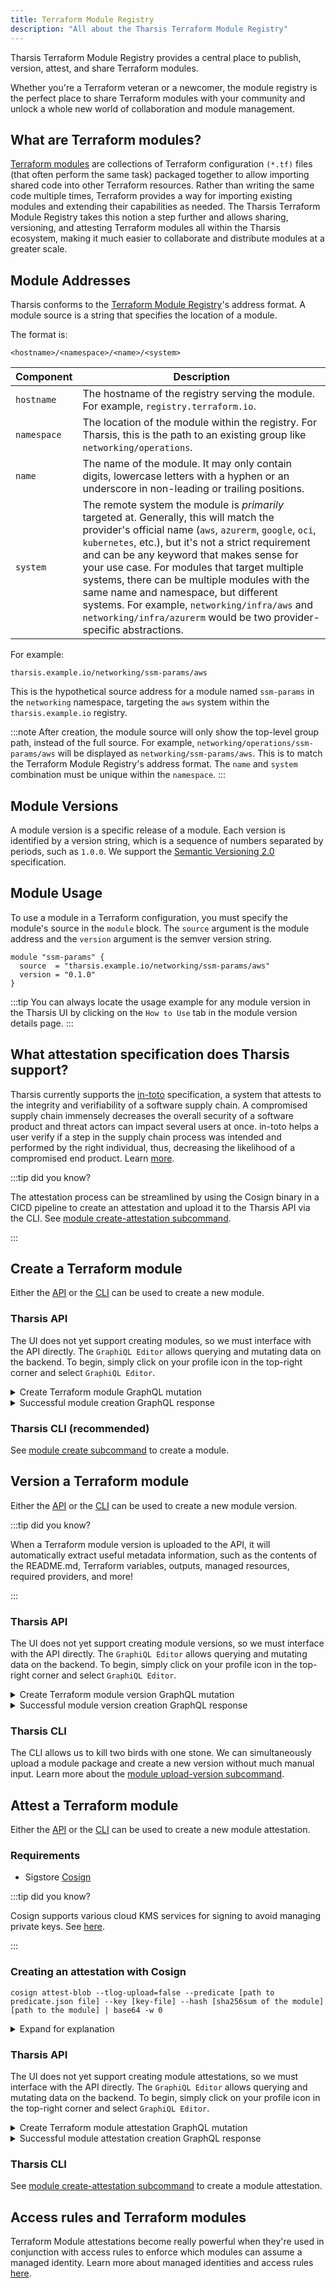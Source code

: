 ```yaml
---
title: Terraform Module Registry
description: "All about the Tharsis Terraform Module Registry"
---
```


Tharsis Terraform Module Registry provides a central place to publish, version, attest, and share Terraform modules.

Whether you're a Terraform veteran or a newcomer, the module registry is the perfect place to share Terraform modules with your community and unlock a whole new world of collaboration and module management.

## What are Terraform modules?

[Terraform modules](https://developer.hashicorp.com/terraform/language/modules) are collections of Terraform configuration `(*.tf)` files (that often perform the same task) packaged together to allow importing shared code into other Terraform resources. Rather than writing the same code multiple times, Terraform provides a way for importing existing modules and extending their capabilities as needed. The Tharsis Terraform Module Registry takes this notion a step further and allows sharing, versioning, and attesting Terraform modules all within the Tharsis ecosystem, making it much easier to collaborate and distribute modules at a greater scale.

## Module Addresses

Tharsis conforms to the [Terraform Module Registry](https://developer.hashicorp.com/terraform/internals/module-registry-protocol)'s address format. A module source is a string that specifies the location of a module.

The format is:

```
<hostname>/<namespace>/<name>/<system>
```

| Component   | Description                                                                                                                                                                                                                                                                                                                                                                                                                                                                                                             |
| ----------- | ----------------------------------------------------------------------------------------------------------------------------------------------------------------------------------------------------------------------------------------------------------------------------------------------------------------------------------------------------------------------------------------------------------------------------------------------------------------------------------------------------------------------- |
| `hostname`  | The hostname of the registry serving the module. For example, `registry.terraform.io`.                                                                                                                                                                                                                                                                                                                                                                                                                                  |
| `namespace` | The location of the module within the registry. For Tharsis, this is the path to an existing group like `networking/operations`.                                                                                                                                                                                                                                                                                                                                                                                        |
| `name`      | The name of the module. It may only contain digits, lowercase letters with a hyphen or an underscore in non-leading or trailing positions.                                                                                                                                                                                                                                                                                                                                                                              |
| `system`    | The remote system the module is _primarily_ targeted at. Generally, this will match the provider's official name (`aws`, `azurerm`, `google`, `oci`, `kubernetes`, etc.), but it's not a strict requirement and can be any keyword that makes sense for your use case. For modules that target multiple systems, there can be multiple modules with the same name and namespace, but different systems. For example, `networking/infra/aws` and `networking/infra/azurerm` would be two provider-specific abstractions. |

For example:

```
tharsis.example.io/networking/ssm-params/aws
```

This is the hypothetical source address for a module named `ssm-params` in the `networking` namespace, targeting the `aws` system within the `tharsis.example.io` registry.

:::note
After creation, the module source will only show the top-level group path, instead of the full source. For example, `networking/operations/ssm-params/aws` will be displayed as `networking/ssm-params/aws`. This is to match the Terraform Module Registry's address format. The `name` and `system` combination must be unique within the `namespace`.
:::

## Module Versions

A module version is a specific release of a module. Each version is identified by a version string, which is a sequence of numbers separated by periods, such as `1.0.0`. We support the [Semantic Versioning 2.0](https://semver.org/spec/v2.0.0.html) specification.

## Module Usage

To use a module in a Terraform configuration, you must specify the module's source in the `module` block. The `source` argument is the module address and the `version` argument is the semver version string.

```hcl showLineNumbers title="Using a module in a Terraform configuration"
module "ssm-params" {
  source  = "tharsis.example.io/networking/ssm-params/aws"
  version = "0.1.0"
}
```

:::tip
You can always locate the usage example for any module version in the Tharsis UI by clicking on the `How to Use` tab in the module version details page.
:::

## What attestation specification does Tharsis support?

Tharsis currently supports the [in-toto](https://in-toto.io/) specification, a system that attests to the integrity and verifiability of a software supply chain. A compromised supply chain immensely decreases the overall security of a software product and threat actors can impact several users at once. in-toto helps a user verify if a step in the supply chain process was intended and performed by the right individual, thus, decreasing the likelihood of a compromised end product. Learn [more](https://github.com/in-toto/docs/blob/d416c1f334ac6b581f75c0fa65125fb434d7a610/in-toto-spec.md).

:::tip did you know?

The attestation process can be streamlined by using the Cosign binary in a CICD pipeline to create an attestation and upload it to the Tharsis API via the CLI. See [module create-attestation subcommand](/docs/cli/tharsis/commands.md#module-create-attestation-subcommand).

:::

## Create a Terraform module

Either the [API](/docs/setup/api/install.md) or the [CLI](/docs/cli/tharsis/intro.md) can be used to create a new module.

### Tharsis API

The UI does not yet support creating modules, so we must interface with the API directly. The `GraphiQL Editor` allows querying and mutating data on the backend. To begin, simply click on your profile icon in the top-right corner and select `GraphiQL Editor`.

<details>
<summary>Create Terraform module GraphQL mutation</summary>

```graphql showLineNumbers
mutation {
  createTerraformModule(
    input: {
      groupPath: "networking/operations"
      name: "ssm-params"
      system: "aws"
      private: true
    }
  ) {
    module {
      id
      name
      system
      resourcePath
    }
    problems {
      message
      field
    }
  }
}
```

:::tip

Run with **&#9655;** (play) button in GraphiQL Editor.

:::

:::caution

Terraform module names may only contain **digits**, **lowercase** letters with a **hyphen** or an **underscore** in non-leading or trailing positions.

:::

:::caution api is not yet stable!

Mutations are subject to change with improvements to the Tharsis API.

:::

</details>

<details>
<summary>Successful module creation GraphQL response</summary>

```graphql showLineNumbers
{
  "data": {
    "createTerraformModule": {
      "module": {
        "id": "VE1PXzYwM2UxNGMyLTVmZjAtNDFkZi1iYTlhLTRjMzM3ZTJhMWE2MQ",
        "name": "ssm-params",
        "system": "aws",
        "resourcePath": "networking/operations/ssm-params/aws"
      },
      "problems": []
    }
  },
  "extensions": {
    "cost": {
      "throttled": false,
      "requestedQueryCost": 10,
      "maxQueryCost": 4000,
      "remaining": 3990
    }
  }
}
```

:::caution api is not yet stable!

Responses are subject to change with improvements to the Tharsis API.

:::

</details>

### Tharsis CLI (recommended)

See [module create subcommand](/docs/cli/tharsis/commands.md#module-create-subcommand) to create a module.

## Version a Terraform module

Either the [API](/docs/setup/api/install.md) or the [CLI](/docs/cli/tharsis/intro.md) can be used to create a new module version.

:::tip did you know?

When a Terraform module version is uploaded to the API, it will automatically extract useful metadata information, such as the contents of the README.md, Terraform variables, outputs, managed resources, required providers, and more!

:::

### Tharsis API

The UI does not yet support creating module versions, so we must interface with the API directly. The `GraphiQL Editor` allows querying and mutating data on the backend. To begin, simply click on your profile icon in the top-right corner and select `GraphiQL Editor`.

<details>
<summary>Create Terraform module version GraphQL mutation</summary>

```graphql showLineNumbers
mutation {
  createTerraformModuleVersion(
    input: {
      modulePath: "networking/operations/ssm-params/aws"
      version: "0.1.0"
      shaSum: "47de3df1623f03038b484445b9e0efb139634dd48c5c13dcf4e06eeadf39a4d1"
    }
  ) {
    moduleVersion {
      id
      version
      status
      error
    }
    problems {
      message
      field
    }
  }
}
```

:::tip

Run with **&#9655;** (play) button in GraphiQL Editor.

:::

:::info

Version string must be [semver](https://github.com/Masterminds/semver) compliant.

Checksum must be the Terraform Module's SHA256 hash.

:::

:::caution api is not yet stable!

Mutations are subject to change with improvements to the Tharsis API.

:::

</details>

<details>
<summary>Successful module version creation GraphQL response</summary>

```graphql showLineNumbers
{
  "data": {
    "createTerraformModuleVersion": {
      "moduleVersion": {
        "id": "VE1WX2IxZDBiN2Q2LTRlYjQtNDU0My04OTFhLWJjNjJjZWY1NjM5MQ",
        "version": "0.1.0",
        "status": "pending",
        "error": ""
      },
      "problems": []
    }
  },
  "extensions": {
    "cost": {
      "throttled": false,
      "requestedQueryCost": 10,
      "maxQueryCost": 4000,
      "remaining": 3990
    }
  }
}
```

:::caution api is not yet stable!

Responses are subject to change with improvements to the Tharsis API.

:::

</details>

### Tharsis CLI

The CLI allows us to kill two birds with one stone. We can simultaneously upload a module package and create a new version without much manual input. Learn more about the [module upload-version subcommand](/docs/cli/tharsis/commands.md#module-upload-version-subcommand).

## Attest a Terraform module

Either the [API](/docs/setup/api/install.md) or the [CLI](/docs/cli/tharsis/intro.md) can be used to create a new module attestation.

### Requirements

- Sigstore [Cosign](https://docs.sigstore.dev/cosign/overview/)

:::tip did you know?

Cosign supports various cloud KMS services for signing to avoid managing private keys. See [here](https://docs.sigstore.dev/cosign/kms_support/).

:::

### Creating an attestation with Cosign

```shell title="Using Cosign to attest a Terraform module"
cosign attest-blob --tlog-upload=false --predicate [path to predicate.json file] --key [key-file] --hash [sha256sum of the module]  [path to the module] | base64 -w 0
```

<details>
<summary>Expand for explanation</summary>

The above command will attest a Terraform module specified by the parameters and output a Base64-encoded string that can be passed in for attestation data to either the API or the CLI.

:::note

Depending on the version of the Cosign binary, the above command may be slightly different. Some binaries may output Base64 encoded format automatically, whereas others only output JSON. Adjust the options accordingly.

:::

</details>

### Tharsis API

The UI does not yet support creating module attestations, so we must interface with the API directly. The `GraphiQL Editor` allows querying and mutating data on the backend. To begin, simply click on your profile icon in the top-right corner and select `GraphiQL Editor`.

<details>
<summary>Create Terraform module attestation GraphQL mutation</summary>

```graphql showLineNumbers
mutation {
  createTerraformModuleAttestation(
    input: {
      modulePath: "networking/operations/ssm-params/aws"
      description: "This is an attestation for module-name"
      attestationData: "..."
    }
  ) {
    moduleAttestation {
      id
      schemaType
      predicateType
      digests
      data
    }
    problems {
      message
      field
    }
  }
}
```

:::tip

Run with **&#9655;** (play) button in GraphiQL Editor.

:::

:::info

Attestation data must only be a Base64-encoded string.

:::

:::caution api is not yet stable!

Mutations are subject to change with improvements to the Tharsis API.

:::

</details>

<details>
<summary>Successful module attestation creation GraphQL response</summary>

```graphql showLineNumbers
{
  "data": {
    "createTerraformModuleAttestation": {
      "moduleAttestation": {
        "id": "VE1BXzIwMDZkZmRiLTBmNjUtNGFhMS04OTM1LWJkZDAxOTAwZjUxZQ",
        "schemaType": "https://in-toto.io/Statement/v0.1",
        "predicateType": "cosign.sigstore.dev/attestation/v1",
        "digests": [
          "47de3df1623f03038b484445b9e0efb139634dd48c5c13dcf4e06eeadf39a4d1"
        ]
      },
      "problems": []
    }
  },
  "extensions": {
    "cost": {
      "throttled": false,
      "requestedQueryCost": 10,
      "maxQueryCost": 4000,
      "remaining": 3990
    }
  }
}
```

:::note

The API has automatically extracted some metadata from the attestation data. In particular, the schemaType, predicateType, and the digest of the module the attestation belongs to.

:::

:::caution api is not yet stable!

Responses are subject to change with improvements to the Tharsis API.

:::

</details>

### Tharsis CLI

See [module create-attestation subcommand](/docs/cli/tharsis/commands.md#module-create-attestation-subcommand) to create a module attestation.

## Access rules and Terraform modules

Terraform Module attestations become really powerful when they're used in conjunction with access rules to enforce which modules can assume a managed identity. Learn more about managed identities and access rules [here](managed_identities.md#access-rules).
